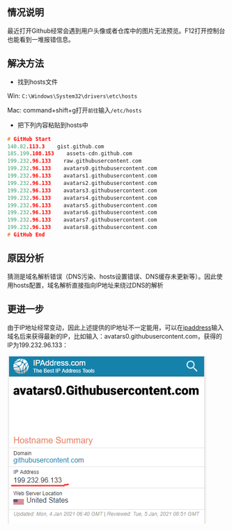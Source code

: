 ## 情况说明
最近打开Github经常会遇到用户头像或者仓库中的图片无法预览。F12打开控制台也能看到一堆报错信息。

## 解决方法
- 找到hosts文件

Win: ``C:\Windows\System32\drivers\etc\hosts``

Mac: command+shift+g打开``前往``输入``/etc/hosts``

- 把下列内容粘贴到hosts中
```c
# GitHub Start 
140.82.113.3    gist.github.com
185.199.108.153    assets-cdn.github.com
199.232.96.133    raw.githubusercontent.com
199.232.96.133    avatars0.githubusercontent.com
199.232.96.133    avatars1.githubusercontent.com
199.232.96.133    avatars2.githubusercontent.com
199.232.96.133    avatars3.githubusercontent.com
199.232.96.133    avatars4.githubusercontent.com
199.232.96.133    avatars5.githubusercontent.com
199.232.96.133    avatars6.githubusercontent.com
199.232.96.133    avatars7.githubusercontent.com
199.232.96.133    avatars8.githubusercontent.com
# GitHub End
```

## 原因分析
猜测是域名解析错误（DNS污染、hosts设置错误、DNS缓存未更新等）。因此使用hosts配置，域名解析直接指向IP地址来绕过DNS的解析

## 更进一步
由于IP地址经常变动，因此上述提供的IP地址不一定能用，可以在[ipaddress](https://www.ipaddress.com/)输入域名后来获得最新的IP，比如输入：avatars0.githubusercontent.com，获得的IP为199.232.96.133：

![](https://raw.githubusercontent.com/iningwei/SelfPictureHost/master/Blog/20210105183345.png)